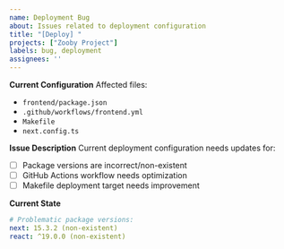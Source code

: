 ```yaml
---
name: Deployment Bug
about: Issues related to deployment configuration
title: "[Deploy] "
projects: ["Zooby Project"]
labels: bug, deployment
assignees: ''
---
```


**Current Configuration**
Affected files:
- `frontend/package.json`
- `.github/workflows/frontend.yml`
- `Makefile`
- `next.config.ts`

**Issue Description**
Current deployment configuration needs updates for:
- [ ] Package versions are incorrect/non-existent
- [ ] GitHub Actions workflow needs optimization
- [ ] Makefile deployment target needs improvement

**Current State**
```yaml
# Problematic package versions:
next: 15.3.2 (non-existent)
react: ^19.0.0 (non-existent)
